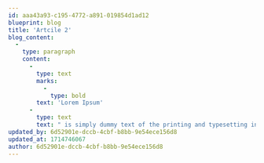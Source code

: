 ```yaml
---
id: aaa43a93-c195-4772-a891-019854d1ad12
blueprint: blog
title: 'Artcile 2'
blog_content:
  -
    type: paragraph
    content:
      -
        type: text
        marks:
          -
            type: bold
        text: 'Lorem Ipsum'
      -
        type: text
        text: " is simply dummy text of the printing and typesetting industry. Lorem Ipsum has been the industry's standard dummy text ever since the 1500s, when an unknown printer took a galley of type and scrambled it to make a type specimen book."
updated_by: 6d52901e-dccb-4cbf-b8bb-9e54ece156d8
updated_at: 1714746067
author: 6d52901e-dccb-4cbf-b8bb-9e54ece156d8
---
```

